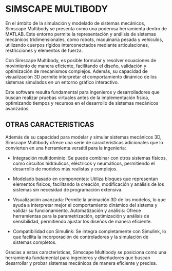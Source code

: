 # SIMSCAPE MULTIBODY

En el ámbito de la simulación y modelado de sistemas mecánicos, Simscape Multibody se presenta como una poderosa herramienta dentro de MATLAB. Este entorno permite la representación y análisis de sistemas mecánicos tridimensionales, como robots, maquinaria pesada y vehículos, utilizando cuerpos rígidos interconectados mediante articulaciones, restricciones y elementos de fuerza.

Con Simscape Multibody, es posible formular y resolver ecuaciones de movimiento de manera eficiente, facilitando el diseño, validación y optimización de mecanismos complejos. Además, su capacidad de visualización 3D permite interpretar el comportamiento dinámico de los sistemas simulados en un entorno gráfico interactivo.

Este software resulta fundamental para ingenieros y desarrolladores que buscan realizar pruebas virtuales antes de la implementación física, optimizando tiempos y recursos en el desarrollo de sistemas mecánicos avanzados.

## OTRAS CARACTERISTICAS

Además de su capacidad para modelar y simular sistemas mecánicos 3D, Simscape Multibody ofrece una serie de características adicionales que lo convierten en una herramienta versátil para la ingeniería:

* Integración multidominio: Se puede combinar con otros sistemas físicos, como circuitos hidráulicos, eléctricos y neumáticos, permitiendo el desarrollo de modelos más realistas y complejos.

* Modelado basado en componentes: Utiliza bloques que representan elementos físicos, facilitando la creación, modificación y análisis de los sistemas sin necesidad de programación extensiva.

* Visualización avanzada: Permite la animación 3D de los modelos, lo que ayuda a interpretar mejor el comportamiento dinámico del sistema y validar su funcionamiento.
Automatización y análisis: Ofrece herramientas para la parametrización, optimización y análisis de sensibilidad, permitiendo ajustar los diseños de manera eficiente.

* Compatibilidad con Simulink: Se integra completamente con Simulink, lo que facilita la incorporación de controladores y la simulación de sistemas completos.

Gracias a estas características, Simscape Multibody se posiciona como una herramienta fundamental para ingenieros y diseñadores que buscan desarrollar y probar sistemas mecánicos de manera eficiente y precisa.
